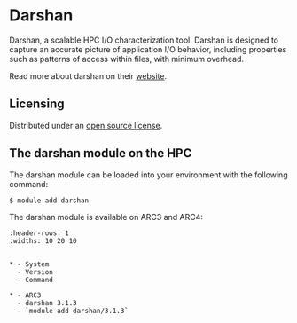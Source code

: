 # Darshan

Darshan, a scalable HPC I/O characterization tool. Darshan is designed to capture an accurate picture of application I/O behavior, including properties such as patterns of access within files, with minimum overhead.



Read more about darshan on their [website](https://github.com/darshan-hpc/darshan).





## Licensing 

Distributed under an [open source license](https://github.com/darshan-hpc/darshan/blob/main/COPYRIGHT).



## The darshan module on the HPC

The darshan module can be loaded into your environment with the following command:

```bash
$ module add darshan
```

The darshan module is available on ARC3 and ARC4:

```{list-table}
:header-rows: 1
:widths: 10 20 10


* - System
  - Version
  - Command

* - ARC3
  - darshan 3.1.3
  - `module add darshan/3.1.3`

```